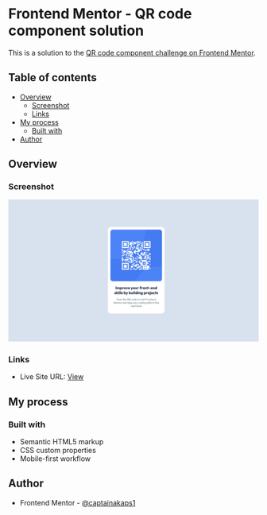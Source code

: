 # Frontend Mentor - QR code component solution

This is a solution to the [QR code component challenge on Frontend Mentor](https://www.frontendmentor.io/challenges/qr-code-component-iux_sIO_H).

## Table of contents

- [Overview](#overview)
  - [Screenshot](#screenshot)
  - [Links](#links)
- [My process](#my-process)
  - [Built with](#built-with)
- [Author](#author)

## Overview

### Screenshot

![](./images/screenshoot.jpeg)

### Links

- Live Site URL: [View](https://captainakaps1.github.io/QR-code-component/)

## My process

### Built with

- Semantic HTML5 markup
- CSS custom properties
- Mobile-first workflow

## Author

- Frontend Mentor - [@captainakaps1](https://www.frontendmentor.io/profile/captainakaps1)
